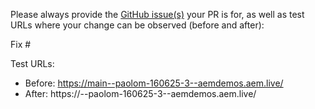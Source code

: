Please always provide the [GitHub issue(s)](../issues) your PR is for, as well as test URLs where your change can be observed (before and after):

Fix #<gh-issue-id>

Test URLs:
- Before: https://main--paolom-160625-3--aemdemos.aem.live/
- After: https://<branch>--paolom-160625-3--aemdemos.aem.live/
